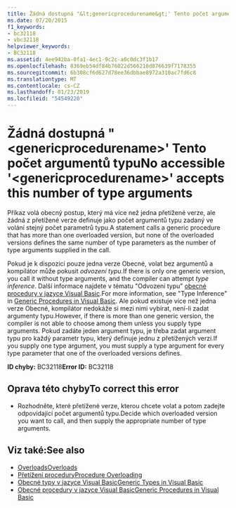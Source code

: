 ```yaml
---
title: Žádná dostupná "&lt;genericprocedurename&gt;' Tento počet argumentů typu
ms.date: 07/20/2015
f1_keywords:
- bc32118
- vbc32118
helpviewer_keywords:
- BC32118
ms.assetid: 4ee942ba-0fa1-4ec1-9c2c-a0c0dc3f1b17
ms.openlocfilehash: 8369eb54df84b76022d566210d876639f7178355
ms.sourcegitcommit: 6b308cf6d627d78ee36dbbae8972a310ac7fd6c8
ms.translationtype: MT
ms.contentlocale: cs-CZ
ms.lasthandoff: 01/23/2019
ms.locfileid: "54549220"
---
```

# <a name="no-accessible-ltgenericprocedurenamegt-accepts-this-number-of-type-arguments"></a><span data-ttu-id="8a703-102">Žádná dostupná "&lt;genericprocedurename&gt;' Tento počet argumentů typu</span><span class="sxs-lookup"><span data-stu-id="8a703-102">No accessible '&lt;genericprocedurename&gt;' accepts this number of type arguments</span></span>
<span data-ttu-id="8a703-103">Příkaz volá obecný postup, který má více než jedna přetížené verze, ale žádná z přetížené verze definuje jako počet argumentů typu zadaný ve volání stejný počet parametrů typu.</span><span class="sxs-lookup"><span data-stu-id="8a703-103">A statement calls a generic procedure that has more than one overloaded version, but none of the overloaded versions defines the same number of type parameters as the number of type arguments supplied in the call.</span></span>  
  
 <span data-ttu-id="8a703-104">Pokud je k dispozici pouze jedna verze Obecné, volat bez argumentů a kompilátor může pokusit *odvození typu*.</span><span class="sxs-lookup"><span data-stu-id="8a703-104">If there is only one generic version, you call it without type arguments, and the compiler can attempt *type inference*.</span></span> <span data-ttu-id="8a703-105">Další informace najdete v tématu "Odvození typu" [obecné procedury v jazyce Visual Basic](../../visual-basic/programming-guide/language-features/data-types/generic-procedures.md).</span><span class="sxs-lookup"><span data-stu-id="8a703-105">For more information, see "Type Inference" in [Generic Procedures in Visual Basic](../../visual-basic/programming-guide/language-features/data-types/generic-procedures.md).</span></span> <span data-ttu-id="8a703-106">Ale pokud existuje více než jedna verze Obecné, kompilátor nedokáže si mezi nimi vybírat, není-li zadat argumenty typu.</span><span class="sxs-lookup"><span data-stu-id="8a703-106">However, if there is more than one generic version, the compiler is not able to choose among them unless you supply type arguments.</span></span> <span data-ttu-id="8a703-107">Pokud zadáte jeden argument typu, je třeba zadat argument typu pro každý parametr typu, který definuje jednu z přetížených verzí.</span><span class="sxs-lookup"><span data-stu-id="8a703-107">If you supply one type argument, you must supply a type argument for every type parameter that one of the overloaded versions defines.</span></span>  
  
 <span data-ttu-id="8a703-108">**ID chyby:** BC32118</span><span class="sxs-lookup"><span data-stu-id="8a703-108">**Error ID:** BC32118</span></span>  
  
## <a name="to-correct-this-error"></a><span data-ttu-id="8a703-109">Oprava této chyby</span><span class="sxs-lookup"><span data-stu-id="8a703-109">To correct this error</span></span>  
  
-   <span data-ttu-id="8a703-110">Rozhodněte, které přetížené verze, kterou chcete volat a potom zadejte odpovídající počet argumentů typu.</span><span class="sxs-lookup"><span data-stu-id="8a703-110">Decide which overloaded version you want to call, and then supply the appropriate number of type arguments.</span></span>  
  
## <a name="see-also"></a><span data-ttu-id="8a703-111">Viz také:</span><span class="sxs-lookup"><span data-stu-id="8a703-111">See also</span></span>
- [<span data-ttu-id="8a703-112">Overloads</span><span class="sxs-lookup"><span data-stu-id="8a703-112">Overloads</span></span>](../../visual-basic/language-reference/modifiers/overloads.md)
- [<span data-ttu-id="8a703-113">Přetížení procedury</span><span class="sxs-lookup"><span data-stu-id="8a703-113">Procedure Overloading</span></span>](../../visual-basic/programming-guide/language-features/procedures/procedure-overloading.md)
- [<span data-ttu-id="8a703-114">Obecné typy v jazyce Visual Basic</span><span class="sxs-lookup"><span data-stu-id="8a703-114">Generic Types in Visual Basic</span></span>](../../visual-basic/programming-guide/language-features/data-types/generic-types.md)
- [<span data-ttu-id="8a703-115">Obecné procedury v jazyce Visual Basic</span><span class="sxs-lookup"><span data-stu-id="8a703-115">Generic Procedures in Visual Basic</span></span>](../../visual-basic/programming-guide/language-features/data-types/generic-procedures.md)

